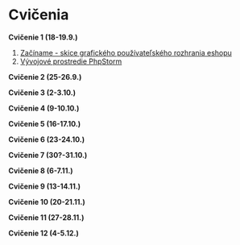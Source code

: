 # Cvičenia

**Cvičenie 1 (18-19.9.)**

1. [Začíname - skice grafického používateľského rozhrania eshopu](1-c/skice-grafickeho-pouzivatelskeho-rozhrania-eshopu)
2. [Vývojové prostredie PhpStorm](1-c/vyvojove-prostredie-phpstorm)

**Cvičenie 2 (25-26.9.)**


**Cvičenie 3 (2-3.10.)**


**Cvičenie 4 (9-10.10.)**


**Cvičenie 5 (16-17.10.)**


**Cvičenie 6 (23-24.10.)**


**Cvičenie 7 (30?-31.10.)**


**Cvičenie 8 (6-7.11.)**


**Cvičenie 9 (13-14.11.)**


**Cvičenie 10 (20-21.11.)**


**Cvičenie 11 (27-28.11.)**


**Cvičenie 12 (4-5.12.)**





